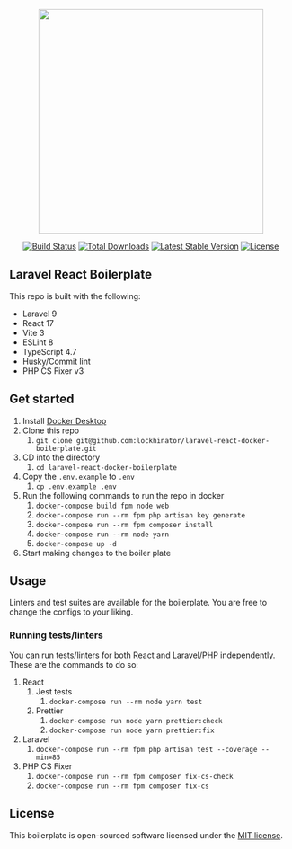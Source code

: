<p align="center"><a href="https://laravel.com" target="_blank"><img src="https://raw.githubusercontent.com/laravel/art/master/logo-lockup/5%20SVG/2%20CMYK/1%20Full%20Color/laravel-logolockup-cmyk-red.svg" width="400"></a></p>

<p align="center">
<a href="https://travis-ci.org/laravel/framework"><img src="https://travis-ci.org/laravel/framework.svg" alt="Build Status"></a>
<a href="https://packagist.org/packages/laravel/framework"><img src="https://img.shields.io/packagist/dt/laravel/framework" alt="Total Downloads"></a>
<a href="https://packagist.org/packages/laravel/framework"><img src="https://img.shields.io/packagist/v/laravel/framework" alt="Latest Stable Version"></a>
<a href="https://packagist.org/packages/laravel/framework"><img src="https://img.shields.io/packagist/l/laravel/framework" alt="License"></a>
</p>

## Laravel React Boilerplate

This repo is built with the following:
- Laravel 9
- React 17
- Vite 3
- ESLint 8
- TypeScript 4.7
- Husky/Commit lint
- PHP CS Fixer v3

## Get started

1. Install [Docker Desktop](https://docs.docker.com/desktop/#download-and-install) 
2. Clone this repo
   1. `git clone git@github.com:lockhinator/laravel-react-docker-boilerplate.git`
3. CD into the directory
   1. `cd laravel-react-docker-boilerplate`
4. Copy the `.env.example` to `.env`
   1. `cp .env.example .env`
5. Run the following commands to run the repo in docker
   1. `docker-compose build fpm node web`
   2. `docker-compose run --rm fpm php artisan key generate`
   3. `docker-compose run --rm fpm composer install`
   4. `docker-compose run --rm node yarn`
   5. `docker-compose up -d`
6. Start making changes to the boiler plate

## Usage

Linters and test suites are available for the boilerplate. You are free to change the configs to your liking.

### Running tests/linters

You can run tests/linters for both React and Laravel/PHP independently. These are the commands to do so:
1. React
   1. Jest tests
      1. `docker-compose run --rm node yarn test`
   2. Prettier
      1. `docker-compose run node yarn prettier:check`
      2. `docker-compose run node yarn prettier:fix`
2. Laravel
   1. `docker-compose run --rm fpm php artisan test --coverage --min=85`
3. PHP CS Fixer
   1. `docker-compose run --rm fpm composer fix-cs-check`
   2. `docker-compose run --rm fpm composer fix-cs`


## License

This boilerplate is open-sourced software licensed under the [MIT license](https://opensource.org/licenses/MIT).
